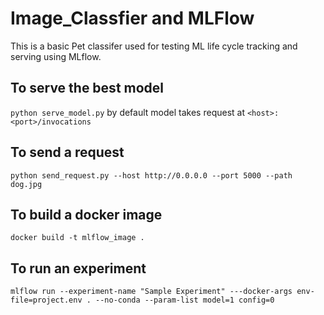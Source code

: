 # Image_Classfier and MLFlow
This is a basic Pet classifer used for testing ML life cycle tracking and serving using MLflow.

## To serve the best model
```python serve_model.py```
by default model takes request at ```<host>:<port>/invocations```

## To send a request
```python send_request.py --host http://0.0.0.0 --port 5000 --path dog.jpg```

## To build a docker image
```docker build -t mlflow_image .```

## To run an experiment
```mlflow run --experiment-name "Sample Experiment" ---docker-args env-file=project.env . --no-conda --param-list model=1 config=0```